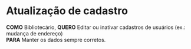 
# Atualização de cadastro

**COMO** Bibliotecário,
**QUERO** Editar ou inativar cadastros de usuários (ex.: mudança de endereço)  
**PARA** Manter os dados sempre corretos.